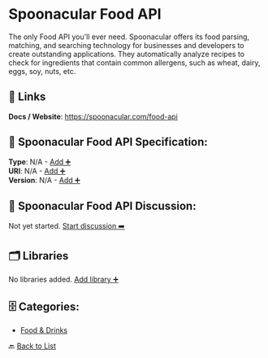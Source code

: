 # Spoonacular Food API

The only Food API you'll ever need. Spoonacular offers its food parsing, matching, and searching technology for businesses and developers to create outstanding applications. They automatically analyze recipes to check for ingredients that contain common allergens, such as wheat, dairy, eggs, soy, nuts, etc.

##  🔗 Links
**Docs / Website**: https://spoonacular.com/food-api

## 🧬 Spoonacular Food API Specification:
**Type**: N/A - [Add ➕](https://github.com/apis-list/apis-list/edit/main/apis.yaml#L18119)  
**URI**: N/A - [Add ➕](https://github.com/apis-list/apis-list/edit/main/apis.yaml#L18119)  
**Version**: N/A - [Add ➕](https://github.com/apis-list/apis-list/edit/main/apis.yaml#L18119)

## 💬 Spoonacular Food API Discussion:
Not yet started. [Start discussion ➡️](https://github.com/apis-list/apis-list/discussions/new)

## 🗂️ Libraries

No libraries added. [Add library ➕](https://github.com/apis-list/apis-list/edit/main/apis.yaml#L18119)    


## 🗄️ Categories:
- [Food & Drinks](https://github.com/apis-list/apis-list#food--drinks-)

🔙  [Back to List](https://github.com/apis-list/apis-list)
